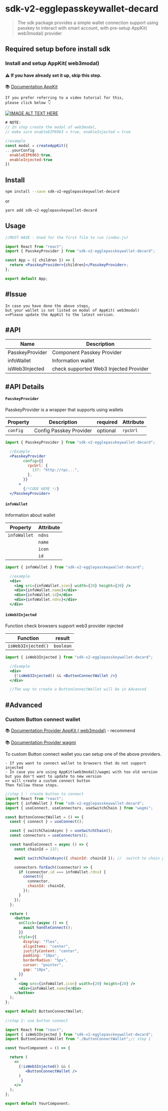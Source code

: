 # sdk-v2-egglepasskeywallet-decard

> The sdk package provides a simple wallet connection support using passkey to interact with smart account, with pre-setup AppKit( web3modal) provider

## Required setup before install sdk
### Install and setup AppKit( web3modal)
#### ⚠ If you have already set it up, skip this step.



📚 [Documentation AppKit](https://docs.reown.com/appkit/overview)

```
If you prefer referring to a video tutorial for this,
please click below 👇
```





[![IMAGE ALT TEXT HERE](https://i.ytimg.com/vi/lxTGqXh7LiA/hqdefault.jpg?sqp=-oaymwEnCNACELwBSFryq4qpAxkIARUAAIhCGAHYAQHiAQoIGBACGAY4AUAB&rs=AOn4CLDOS4gcXwP9GEZB4-Qei0TW-E4z7Q)](https://youtu.be/lxTGqXh7LiA)



```jsx
# NOTE:
// In step create the modal of web3modal,
// make sure enableEIP6963 = true, enableInjected = true

//example
const modal = createAppKit({
...yourConfig
  enableEIP6963:true,
  enableInjected:true
})
```

## Install

```bash
npm install --save sdk-v2-egglepasskeywallet-decard
```
or 

```bash
yarn add sdk-v2-egglepasskeywallet-decard
```


## Usage

```jsx
//MUST HAVE - Used for the first file to run (index.js)

import React from "react";
import { PasskeyProvider } from "sdk-v2-egglepasskeywallet-decard";

const App = ({ children }) => {
  return <PasskeyProvider>{children}</PasskeyProvider>;
};

export default App;
```
## #Issue
```
In case you have done the above steps,
but your wallet is not listed on modal of AppKit( web3modal)
=>Please update the AppKit to the latest version.
```


## #API


| Name                           | Description                                         
| -----------------------------  | -----------------------  
| PasskeyProvider                | Component Passkey Provider     
| infoWallet                     | Information wallet     
| isWeb3Injected                 | check supported Web3 Injected Provider     
 


## #API Details

#### `PasskeyProvider`

PasskeyProvider is a wrapper that supports using wallets


| Property                      | Description             | required           |Attribute                                  
| ----------------------------- | ----------------------- | -------------------|----------
| `config`                      | Config Passkey Provider |optional            |`rpcUrl`


```jsx
import { PasskeyProvider } from "sdk-v2-egglepasskeywallet-decard";

  //Example
  <PasskeyProvider
        config={{
          rpcUrl: {
            137: "http://rpc...",
          },
        }}
      >
        {/*CODE HERE */}
  </PasskeyProvider>
```

#### `infoWallet`
Information about wallet

| Property                      | Attribute                                                     
| ----------------------------- | ------------------------------------------------------------- 
| `infoWallet`                  | `ndns`
|                               | `name`
|                               | `icon`
|                               | `id`

```jsx
import { infoWallet } from "sdk-v2-egglepasskeywallet-decard";

  //example
  <div>
    <img src={infoWallet.icon} width={20} height={20} />
    <div>{infoWallet.name}</div>
    <div>{infoWallet.id}</div>
    <div>{infoWallet.ndns}</div>
  </div>
```




#### `isWeb3Injected`

Function check browsers support web3 provider injected

| Function                      | result                                                     
| ----------------------------- | ------------------------------------------------------------- 
| `isWeb3Injected()`            | `boolean`


```jsx
import { isWeb3Injected } from "sdk-v2-egglepasskeywallet-decard";

  //Example
  <div> 
    {!isWeb3Injected() && <ButtonConnectWallet />}
  </div>

  //The way to create a ButtonConnectWallet will be in Advanced
```

## #Advanced
### Custom Button connect wallet


📚 [Documentation Provider AppKit ( web3modal)](https://docs.reown.com/appkit/overview) - recommend

📚 [Documentation Provider wagmi](https://wagmi.sh/react/getting-started)

To custom Button connect wallet you can setup one of the above providers.

```
- If you want to connect wallet to browsers that do not support injected 
- In case you are using AppKit(web3modal)/wagmi with too old version but you don't want to update to new version
=> will create a custom connect button
Then follow these steps.
```

```jsx
//step 1 : create button to connect
import React from "react";
import { infoWallet } from "sdk-v2-egglepasskeywallet-decard";
import { useConnect, useConnectors, useSwitchChain } from "wagmi";

const ButtonConnectWallet = () => {
  const { connect } = useConnect();

  const { switchChainAsync } = useSwitchChain();
  const connectors = useConnectors();

  const handleConnect = async () => {
    const chainId = 137;

    await switchChainAsync({ chainId: chainId }); //  switch to chain you want connect

    connectors.forEach((connector) => {
      if (connector.id === infoWallet.rdns) {
        connect({
          connector,
          chainId: chainId,
        });
      }
    });
  };

  return (
    <button
      onClick={async () => {
        await handleConnect();
      }}
      style={{
        display: "flex",
        alignItems: "center",
        justifyContent: "center",
        padding: "10px",
        borderRadius: "5px",
        cursor: "pointer",
        gap: "10px",
      }}
    >
      <img src={infoWallet.icon} width={20} height={20} />
      <div>{infoWallet.name}</div>
    </button>
  );
};

export default ButtonConnectWallet;
 
//step 2: use button connect

import React from "react";
import { isWeb3Injected } from "sdk-v2-egglepasskeywallet-decard";
import ButtonConnectWallet from "./ButtonConnectWallet";// step 1

const YourComponent = () => {

  return (
    <>
      {!isWeb3Injected() && (
         <ButtonConnectWallet />
      )
       }
    </>
  );
};

export default YourComponent;
```
